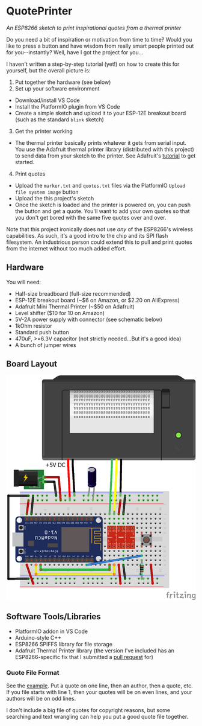 # QuotePrinter
*An ESP8266 sketch to print inspirational quotes from a thermal printer*

Do you need a bit of inspiration or motivation from time to time? Would you like to press a button and have wisdom from really smart people printed out for you--instantly? Well, have I got the project for you...

I haven't written a step-by-step tutorial (yet!) on how to create this for yourself, but the overall picture is:

1. Put together the hardware (see below)
2. Set up your software environment
  * Download/install VS Code
  * Install the PlatformIO plugin from VS Code
  * Create a simple sketch and upload it to your ESP-12E breakout board (such as the standard `blink` sketch)
3. Get the printer working
  * The thermal printer basically prints whatever it gets from serial input. You use the Adafruit thermal printer library (distributed with this project) to send data from your sketch to the printer. See Adafruit's [tutorial](https://learn.adafruit.com/mini-thermal-receipt-printer) to get started.
4. Print quotes
  * Upload the `marker.txt` and `quotes.txt` files via the PlatformIO `Upload file system image` button
  * Upload the this project's sketch
  * Once the sketch is loaded and the printer is powered on, you can push the button and get a quote. You'll want to add your own quotes so that you don't get bored with the same five quotes over and over.

Note that this project ironically does not use *any* of the ESP8266's wireless capabilities. As such, it's a good intro to the chip and its SPI flash filesystem. An industrious person could extend this to pull and print quotes from the internet without too much added effort.

## Hardware
You will need:
* Half-size breadboard (full-size recommended)
* ESP-12E breakout board (~$6 on Amazon, or $2.20 on AliExpress)
* Adafruit Mini Thermal Printer (~$50 on Adafruit)
* Level shifter ($10 for 10 on Amazon)
* 5V-2A power supply with connector (see schematic below)
* 1kOhm resistor
* Standard push button
* 470uF, >=6.3V capacitor (not strictly needed...But it's a good idea)
* A bunch of jumper wires

## Board Layout
![Schematic](/esp12e-printer.png)

## Software Tools/Libraries
* PlatformIO addon in VS Code
* Arduino-style C++
* ESP8266 SPIFFS library for file storage
* Adafruit Thermal Printer library (the version I've included has an ESP8266-specific fix that I submitted a [pull request](https://github.com/adafruit/Adafruit-Thermal-Printer-Library/pull/30) for)

### Quote File Format

See the [example](data/quotes.txt). Put a quote on one line, then an author, then a quote, etc. If you file starts with line 1, then your quotes will be on even lines, and your authors will be on odd lines.

I don't include a big file of quotes for copyright reasons, but some searching and text wrangling can help you put a good quote file together.